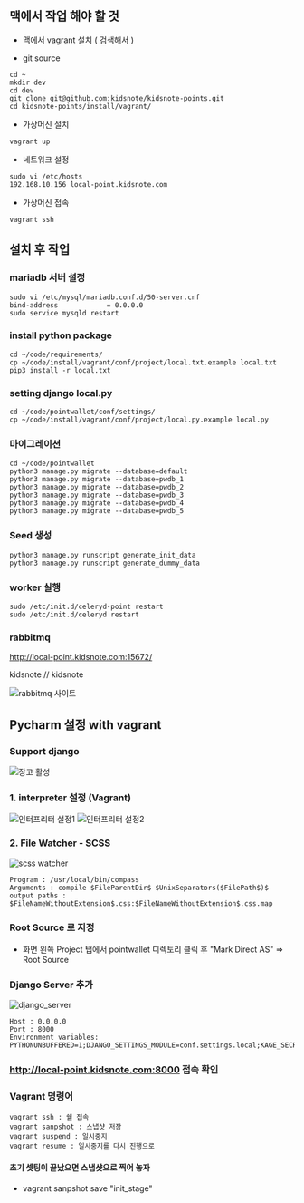 ## 맥에서 작업 해야 할 것
 - 맥에서 vagrant 설치 ( 검색해서 )
 
 - git source
 ```
 cd ~
 mkdir dev
 cd dev
 git clone git@github.com:kidsnote/kidsnote-points.git
 cd kidsnote-points/install/vagrant/
 
 ```
 
 - 가상머신 설치 
 ```
 vagrant up 
 ```
 
 - 네트워크 설정
 ```
 sudo vi /etc/hosts
 192.168.10.156 local-point.kidsnote.com
 ```
 
 - 가상머신 접속
 ```
 vagrant ssh
 ```
 
 


## 설치 후 작업

### mariadb 서버 설정
```
sudo vi /etc/mysql/mariadb.conf.d/50-server.cnf 
bind-address            = 0.0.0.0
sudo service mysqld restart
```

### install python package

```
cd ~/code/requirements/
cp ~/code/install/vagrant/conf/project/local.txt.example local.txt
pip3 install -r local.txt
```

### setting django local.py
```
cd ~/code/pointwallet/conf/settings/
cp ~/code/install/vagrant/conf/project/local.py.example local.py
```

### 마이그레이션

```
cd ~/code/pointwallet
python3 manage.py migrate --database=default
python3 manage.py migrate --database=pwdb_1
python3 manage.py migrate --database=pwdb_2
python3 manage.py migrate --database=pwdb_3
python3 manage.py migrate --database=pwdb_4
python3 manage.py migrate --database=pwdb_5
```

### Seed 생성
```
python3 manage.py runscript generate_init_data
python3 manage.py runscript generate_dummy_data
```

### worker 실행
```
sudo /etc/init.d/celeryd-point restart
sudo /etc/init.d/celeryd restart
```

### rabbitmq 
http://local-point.kidsnote.com:15672/

kidsnote // kidsnote

![rabbitmq 사이트](./image/rabbitmq.png)

## Pycharm 설정 with vagrant

### Support django

![장고 활성](./image/support_django.png)

### 1. interpreter 설정 (Vagrant)
![인터프리터 설정1](./image/interprint1.png)
![인터프리터 설정2](./image/interprint2.png)

### 2. File Watcher - SCSS
![scss watcher](./image/watcher.png)

```
Program : /usr/local/bin/compass
Arguments : compile $FileParentDir$ $UnixSeparators($FilePath$)$
output paths : $FileNameWithoutExtension$.css:$FileNameWithoutExtension$.css.map
```

### Root Source 로 지정
- 화면 왼쪽 Project 탭에서 pointwallet 디렉토리 클릭 후 "Mark Direct AS" => Root Source

### Django Server 추가
![django_server](./image/pw_server.png)

```
Host : 0.0.0.0 
Port : 8000
Environment variables: PYTHONUNBUFFERED=1;DJANGO_SETTINGS_MODULE=conf.settings.local;KAGE_SECRET_KEY=2FJcEUckQqw7QRR9C0lv3Htw1TqmlMAuCSjDrDPk3ySDZWSLvd5Q1dnKO1PBljJ6;KAGE_ACCESS_KEY=z0ceClrVuPv2awbFE39UtZJY8CCdRafQ
```

### http://local-point.kidsnote.com:8000 접속 확인


### Vagrant 명령어 
```
vagrant ssh : 쉘 접속
vagrant sanpshot : 스냅샷 저장
vagrant suspend : 일시중지
vagrant resume : 일시중지를 다시 진행으로

```

#### 초기 셋팅이 끝났으면 스냅샷으로 찍어 놓자
- vagrant sanpshot save "init_stage"



